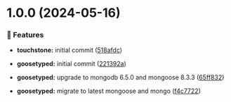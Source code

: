 # 1.0.0 (2024-05-16)


### 🚀 Features

- **touchstone:** initial commit ([518afdc](https://github.com/pebula/node/commit/518afdc))

- **goosetyped:** initial commit ([221392a](https://github.com/pebula/node/commit/221392a))

- **goosetyped:** upgrade to mongodb 6.5.0 and mongoose 8.3.3 ([65ff832](https://github.com/pebula/node/commit/65ff832))

- **goosetyped:** migrate to latest mongoose and mongo ([f4c7722](https://github.com/pebula/node/commit/f4c7722))